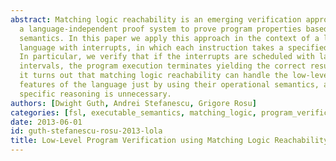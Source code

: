 ```yaml
---
abstract: Matching logic reachability is an emerging verification approach which uses
  a language-independent proof system to prove program properties based on the operational
  semantics. In this paper we apply this approach in the context of a low-level real-time
  language with interrupts, in which each instruction takes a specified time to execute.
  In particular, we verify that if the interrupts are scheduled with large enough
  intervals, the program execution terminates yielding the correct result. Surprisingly,
  it turns out that matching logic reachability can handle the low-level and real-time
  features of the language just by using their operational semantics, and that language
  specific reasoning is unnecessary.
authors: [Dwight Guth, Andrei Stefanescu, Grigore Rosu]
categories: [fsl, executable_semantics, matching_logic, program_verification, programming_languages]
date: 2013-06-01
id: guth-stefanescu-rosu-2013-lola
title: Low-Level Program Verification using Matching Logic Reachability
---
```

